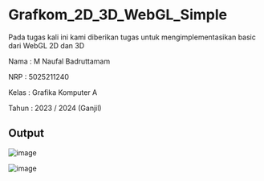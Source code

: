 # Grafkom_2D_3D_WebGL_Simple
Pada tugas kali ini kami diberikan tugas untuk mengimplementasikan basic dari WebGL 2D dan 3D 

Nama    : M Naufal Badruttamam

NRP     : 5025211240

Kelas   : Grafika Komputer A

Tahun   : 2023 / 2024 (Ganjil)

## Output 
![image](https://github.com/Caknoooo/Grafkom_2D_3D_WebGL_Simple/assets/92671053/c76a6f81-ec31-46cc-bfa7-4a4fd895402b)

![image](https://github.com/Caknoooo/Grafkom_2D_3D_WebGL_Simple/assets/92671053/8135d593-fb9c-4c44-9ac2-5789857cb006)
